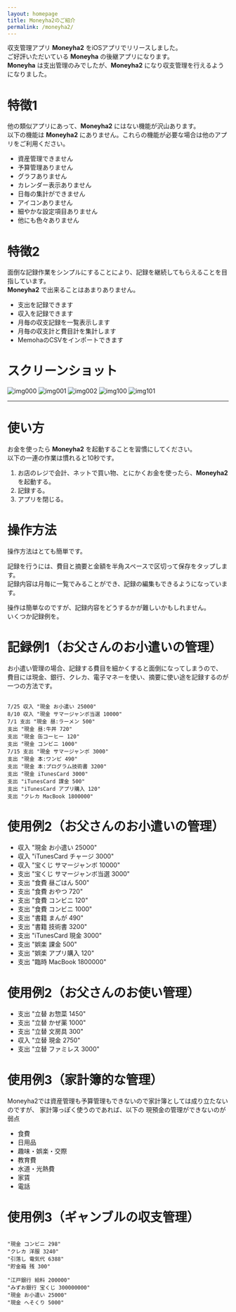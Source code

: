 ```yaml
---
layout: homepage
title: Moneyha2のご紹介
permalink: /moneyha2/
---
```


収支管理アプリ **Moneyha2** をiOSアプリでリリースしました。  
ご好評いただいている **Moneyha** の後継アプリになります。  
**Moneyha** は支出管理のみでしたが、**Moneyha2** になり収支管理を行えるようになりました。

# 特徴1

他の類似アプリにあって、**Moneyha2** にはない機能が沢山あります。  
以下の機能は **Moneyha2** にありません。これらの機能が必要な場合は他のアプリをご利用ください。

+ 資産管理できません
+ 予算管理ありません
+ グラフありません
+ カレンダー表示ありません
+ 日毎の集計ができません
+ アイコンありません
+ 細やかな設定項目ありません
+ 他にも色々ありません

# 特徴2

面倒な記録作業をシンプルにすることにより、記録を継続してもらえることを目指しています。  
**Moneyha2** で出来ることはあまりありません。

+ 支出を記録できます
+ 収入を記録できます
+ 月毎の収支記録を一覧表示します
+ 月毎の収支計と費目計を集計します
+ MemohaのCSVをインポートできます


# スクリーンショット

![img000](../images/moneyha2-000.png)
![img001](../images/moneyha2-001.png)
![img002](../images/moneyha2-002.png)
![img100](../images/moneyha2-100.png)
![img101](../images/moneyha2-101.png)


------------------------------------

# 使い方

お金を使ったら **Moneyha2** を起動することを習慣にしてください。  
以下の一連の作業は慣れると10秒です。

1. お店のレジで会計、ネットで買い物、とにかくお金を使ったら、**Moneyha2** を起動する。
2. 記録する。
3. アプリを閉じる。


# 操作方法

操作方法はとても簡単です。  

記録を行うには、費目と摘要と金額を半角スペースで区切って保存をタップします。  
記録内容は月毎に一覧でみることができ、記録の編集もできるようになっています。

操作は簡単なのですが、記録内容をどうするかが難しいかもしれません。  
いくつか記録例を。

# 記録例1（お父さんのお小遣いの管理）

お小遣い管理の場合、記録する費目を細かくすると面倒になってしまうので、
費目には現金、銀行、クレカ、電子マネーを使い、摘要に使い途を記録するのが一つの方法です。

```

7/25 収入 "現金 お小遣い 25000"
8/10 収入 "現金 サマージャンボ当選 10000"
7/1 支出 "現金 昼:ラーメン 500"
支出 "現金 昼:牛丼 720"
支出 "現金 缶コーヒー 120"
支出 "現金 コンビニ 1000"
7/15 支出 "現金 サマージャンボ 3000"
支出 "現金 本:ワンピ 490"
支出 "現金 本:プログラム技術書 3200"
支出 "現金 iTunesCard 3000"
支出 "iTunesCard 課金 500"
支出 "iTunesCard アプリ購入 120"
支出 "クレカ MacBook 1800000"

```

# 使用例2（お父さんのお小遣いの管理）

+ 収入 "現金 お小遣い 25000"
+ 収入 "iTunesCard チャージ 3000"
+ 収入 "宝くじ サマージャンボ 10000"
+ 支出 "宝くじ サマージャンボ当選 3000"
+ 支出 "食費 昼ごはん 500"
+ 支出 "食費 おやつ 720"
+ 支出 "食費 コンビニ 120"
+ 支出 "食費 コンビニ 1000"
+ 支出 "書籍 まんが 490"
+ 支出 "書籍 技術書 3200"
+ 支出 "iTunesCard 現金 3000"
+ 支出 "娯楽 課金 500"
+ 支出 "娯楽 アプリ購入 120"
+ 支出 "臨時 MacBook 1800000"

# 使用例2（お父さんのお使い管理）

+ 支出 "立替 お惣菜 1450"
+ 支出 "立替 かぜ薬 1000"
+ 支出 "立替 文房具 300"
+ 収入 "立替 現金 2750"
+ 支出 "立替 ファミレス 3000"

# 使用例3（家計簿的な管理）

Moneyha2では資産管理も予算管理もできないので家計簿としては成り立たないのですが、
家計簿っぽく使うのであれば、以下の
現預金の管理ができないのが弱点

+ 食費
+ 日用品
+ 趣味・娯楽・交際
+ 教育費
+ 水道・光熱費
+ 家賃
+ 電話


# 使用例3（ギャンブルの収支管理）

```

"現金 コンビニ 298"
"クレカ 洋服 3240"
"引落し 電気代 6388"
"貯金箱 残 300"

"江戸銀行 給料 200000"
"みずお銀行 宝くじ 300000000"
"現金 お小遣い 25000"
"現金 へそくり 5000"

```
